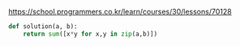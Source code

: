 https://school.programmers.co.kr/learn/courses/30/lessons/70128

```python
def solution(a, b):
    return sum([x*y for x,y in zip(a,b)])
```